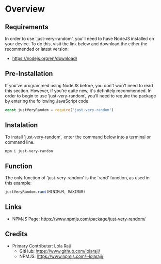# Overview #

## Requirements ##
In order to use 'just-very-random', you'll need to have NodeJS installed on your device. To do this, visit the link below and download the either the recommended or latest version:
* https://nodejs.org/en/download/

## Pre-Installation ##
If you've programmed using NodeJS before, you don't won't need to read this section. However, if you're quite new, it's definitely recommended. In order to begin to use 'just-very-random', you'll need to require the package by entering the following JavaScript code:

``` javascript
const justVeryRandom = require('just-very-random')
```

## Instalation ##
To install 'just-very-random', enter the command below into a terminal or command line.

``` bash
npm i just-very-random
```

## Function ##
The only function of 'just-very-random' is the 'rand' function, as used in this example:

``` javascript
justVeryRandom.rand(MINIMUM, MAXIMUM)
```

## Links ##
* NPMJS Page: https://www.npmjs.com/package/just-very-random/

## Credits ##
* Primary Contributer: Lola Raji
    * GitHub: https://www.github.com/lolaraji/
    * NPMJS: https://www.npmjs.com/~lolaraji/
